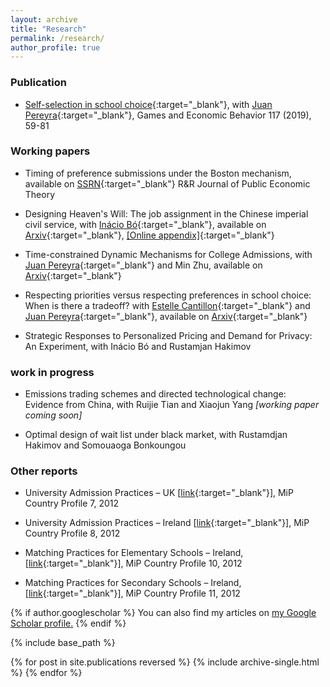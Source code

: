 ```yaml
---
layout: archive
title: "Research"
permalink: /research/
author_profile: true
---
```


### Publication

- [Self-selection in school choice](https://www.sciencedirect.com/science/article/abs/pii/S0899825619300843){:target="_blank"}, with [Juan Pereyra](https://sites.google.com/site/juanspereyrabarreiro/){:target="_blank"}, Games and Economic Behavior 117 (2019), 59-81

### Working papers

- Timing of preference submissions under the Boston mechanism, available on [SSRN](https://papers.ssrn.com/sol3/papers.cfm?abstract_id=3017156){:target="_blank"} R&R Journal of Public Economic Theory

- Designing Heaven's Will: The job assignment in the Chinese imperial civil service, with [Inácio Bó](http://www.inaciobo.com/){:target="_blank"}, available on [Arxiv](https://arxiv.org/abs/2105.02457){:target="_blank"}, [[Online appendix]](https://www.dropbox.com/s/wle4udf8xav234f/appendix_dhw.pdf?dl=0){:target="_blank"}

- Time-constrained Dynamic Mechanisms for College Admissions, with [Juan Pereyra](https://sites.google.com/site/juanspereyrabarreiro/){:target="_blank"} and Min Zhu, available on [Arxiv](https://arxiv.org/abs/2207.12179){:target="_blank"}

- Respecting priorities versus respecting preferences in school choice: When is there a tradeoff? with [Estelle Cantillon](http://ecantill.ulb.be/){:target="_blank"} and [Juan Pereyra](https://sites.google.com/site/juanspereyrabarreiro/){:target="_blank"}, available on [Arxiv](https://arxiv.org/pdf/2212.02881.pdf){:target="_blank"}

- Strategic Responses to Personalized Pricing and Demand for Privacy: An Experiment, with Inácio Bó and Rustamjan Hakimov


### work in progress

- Emissions trading schemes and directed technological change: Evidence from China, with Ruijie Tian and Xiaojun Yang *[working paper coming soon]*

- Optimal design of wait list under black market, with Rustamdjan Hakimov and Somouaoga Bonkoungou

### Other reports

* University Admission Practices – UK [[link](http://www.matching-in-practice.eu/higher-education-in-uk/){:target="_blank"}], MiP Country Profile 7, 2012

* University Admission Practices – Ireland [[link](http://www.matching-in-practice.eu/higher-education-in-ireland/){:target="_blank"}], MiP Country Profile 8, 2012

* Matching Practices for Elementary Schools – Ireland, [[link](http://www.matching-in-practice.eu/elementary-schools-in-ireland/){:target="_blank"}], MiP Country Profile 10, 2012

* Matching Practices for Secondary Schools – Ireland, [[link](http://www.matching-in-practice.eu/secondary-schools-in-ireland/){:target="_blank"}], MiP Country Profile 11, 2012

{% if author.googlescholar %}
  You can also find my articles on <u><a href="{{author.googlescholar}}">my Google Scholar profile</a>.</u>
{% endif %}

{% include base_path %}

{% for post in site.publications reversed %}
  {% include archive-single.html %}
{% endfor %}
